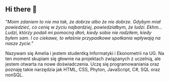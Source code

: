 ## Hi there 👋

<!--
**AmeliaQ7/AmeliaQ7** is a ✨ _special_ ✨ repository because its `README.md` (this file) appears on your GitHub profile.

Here are some ideas to get you started:

- 🔭 I’m currently working on ...
- 🌱 I’m currently learning ...
- 👯 I’m looking to collaborate on ...
- 🤔 I’m looking for help with ...
- 💬 Ask me about ...
- 📫 How to reach me: ...
- 😄 Pronouns: ...
- ⚡ Fun fact: ...
-->

*"Moim zdaniem to nie ma tak, że dobrze albo że nie dobrze. Gdybym miał powiedzieć, co cenię w życiu najbardziej, powiedziałbym, że ludzi. Ekhm... Ludzi, którzy podali mi pomocną dłoń, kiedy sobie nie radziłem, kiedy byłem sam. I co ciekawe, to właśnie przypadkowe spotkania wpływają na nasze życie."*

Nazywam się Amelia i jestem studentką Informatyki i Ekonometrii na UG.
Na ten moment skupiam się głownie na projektach związanych z uczelnią, ale jestem otwarta na nowe doświadczenia.
Uczę się programowaniania oraz poznaję takie narzędzia jak HTML, CSS, Phyton, JavaScript, C#, SQL oraz nonSQL.
 
